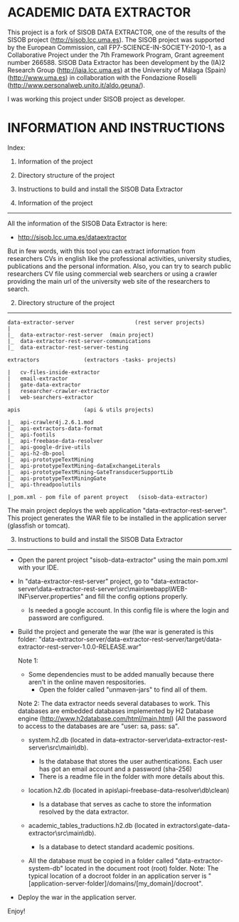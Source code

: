 ACADEMIC DATA EXTRACTOR
=============================

This project is a fork of SISOB DATA EXTRACTOR, one of the results of the SISOB project (http://sisob.lcc.uma.es). The SISOB project was supported by the European Commission, call FP7-SCIENCE-IN-SOCIETY-2010-1, as a Collaborative Project under the 7th Framework Program, Grant agreement number 266588. SISOB Data Extractor has been development by the (IA)2 Research Group (http://iaia.lcc.uma.es) at the University of Málaga (Spain) (http://www.uma.es) in collaboration with the Fondazione Roselli (http://www.personalweb.unito.it/aldo.geuna/).

I was working this project under SISOB project as developer.

INFORMATION AND INSTRUCTIONS
============================

Index:

1. Information of the project
2. Directory structure of the project
3. Instructions to build and install the SISOB Data Extractor
		
1. Information of the project
-----------------------------

All the information of the SISOB Data Extractor is here: 
	
- http://sisob.lcc.uma.es/dataextractor 
	
But in few words, with this tool you can extract information from researchers CVs in english like the professional activities, university studies, publications and the personal information. Also, you can try to search public researchers CV file using commercial web searchers or using a crawler providing the main url of the university web site of the researchers to search.

2. Directory structure of the project
-------------------------------------

	data-extractor-server	                (rest server projects)
	|
	|_	data-extractor-rest-server	(main project) 
	|_	data-extractor-rest-server-communications	
	|_	data-extractor-rest-server-testing
		
	extractors				(extractors -tasks- projects)

	|	cv-files-inside-extractor
	|	email-extractor
	|	gate-data-extractor
	|	researcher-crawler-extractor
	|	web-searchers-extractor
		
	apis					(api & utils projects)

	|_	api-crawler4j.2.6.1.mod
	|_	api-extractors-data-format
	|_	api-footils
	|_	api-freebase-data-resolver
	|_	api-google-drive-utils
	|_	api-h2-db-pool
	|_	api-prototypeTextMining
	|_	api-prototypeTextMining-dataExchangeLiterals
	|_	api-prototypeTextMining-GateTransducerSupportLib
	|_	api-prototypeTextMiningGate
	|_	api-threadpoolutils
		
	|_pom.xml - pom file of parent proyect   (sisob-data-extractor)
	
The main project deploys the web application "data-extractor-rest-server". 
This project generates the WAR file to be installed in the application server (glassfish or tomcat).

3. Instructions to build and install the SISOB Data Extractor
-------------------------------------------------------------

- Open the parent project "sisob-data-extractor" using the main pom.xml with your IDE.

- In "data-extractor-rest-server" project, go to "data-extractor-server\data-extractor-rest-server\src\main\webapp\WEB-INF\server.properties" and fill the config options properly. 
	- Is needed a google account. In this config file is where the login and password are configured.

- Build the project and generate the war (the war is generated is this folder:   "data-extractor-server/data-extractor-rest-server/target/data-extractor-rest-server-1.0.0-RELEASE.war"

	Note 1:
	- Some dependencies must to be added manually because there aren't in the online maven respositories. 
		- Open the folder called "unmaven-jars" to find all of them.
	
	Note 2: The data extractor needs several databases to work. This databases are embedded databases implemented by H2 Database engine (http://www.h2database.com/html/main.html) (All the password to access to the databases are are "user: sa, pass: sa".
	
	- system.h2.db (located in data-extractor-server\data-extractor-rest-server\src\main\db).
		- Is the database that stores the user authentications. Each user has got an email account and a password (sha-256) 
		- There is a readme file in the folder with more details about this.
		  
	- location.h2.db (located in apis\api-freebase-data-resolver\db\clean)
		- Is a database that serves as cache to store the information resolved by the data extractor.
		
	- academic_tables_traductions.h2.db	(located in extractors\gate-data-extractor\src\main\db).
		- Is a database to detect standard academic positions.
	
	- All the database must be copied in a folder called "data-extractor-system-db" located in the document root (root) folder. 
	  Note: The typical location of a docroot folder in an application server is "[application-server-folder]/domains/[my_domain]/docroot".	

- Deploy the war in the application server. 

Enjoy!

